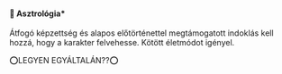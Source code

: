 #### 🔴 Asztrológia*

Átfogó képzettség és alapos előtörténettel megtámogatott indoklás kell hozzá, hogy a karakter felvehesse. Kötött életmódot igényel.

⭕LEGYEN EGYÁLTALÁN??⭕
